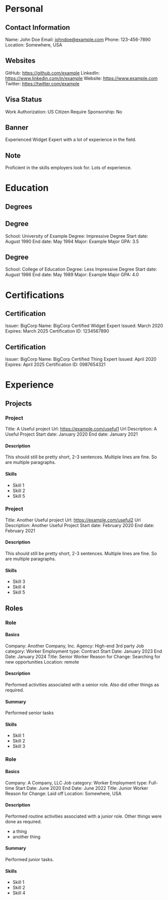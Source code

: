 
# Personal

## Contact Information

Name: John Doe
Email: johndoe@example.com
Phone: 123-456-7890
Location: Somewhere, USA

## Websites

GitHub: https://github.com/example
LinkedIn: https://www.linkedin.com/in/example
Website: https://www.example.com
Twitter: https://twitter.com/example

## Visa Status

Work Authorization: US Citizen
Require Sponsorship: No

## Banner

Experienced Widget Expert with a lot of experience in the field.

## Note

Proficient in the skills employers look for.
Lots of experience.

# Education

## Degrees

## Degree

School: University of Example
Degree: Impressive Degree
Start date: August 1990
End date: May 1994
Major: Example Major
GPA: 3.5

## Degree

School: College of Education
Degree: Less Impressive Degree
Start date: August 1986
End date: May 1989
Major: Example Major
GPA: 4.0

# Certifications

## Certification

Issuer: BigCorp
Name: BigCorp Certified Widget Expert
Issued: March 2020
Expires: March 2025
Certification ID: 1234567890

## Certification

Issuer: BigCorp
Name: BigCorp Certified Thing Expert
Issued: April 2020
Expires: April 2025
Certification ID: 0987654321

# Experience

## Projects

### Project

Title: A Useful project
Url: https://example.com/useful1
Url Description: A Useful Project
Start date: January 2020
End date: January 2021

#### Description

This should still be pretty short, 2-3 sentences.
Multiple lines are fine.
So are multiple paragraphs.

#### Skills

* Skill 1<br/>
* Skill 2<br/>
* Skill 5<br/>

### Project

Title: Another Useful project
Url: https://example.com/useful2
Url Description: Another Useful Project
Start date: February 2020
End date: February 2021

#### Description

This should still be pretty short, 2-3 sentences.
Multiple lines are fine.
So are multiple paragraphs.

#### Skills

* Skill 3<br/>
* Skill 4<br/>
* Skill 5<br/>

## Roles

### Role

#### Basics

Company: Another Company, Inc.
Agency: High-end 3rd party
Job category: Worker
Employment type:  Contract
Start Date:  January 2023
End Date:  January 2024
Title:  Senior Worker
Reason for Change:  Searching for new opportunities
Location:  remote

#### Description

Performed activities associated with a senior role.
Also did other things as required.

#### Summary

Performed senior tasks

#### Skills

* Skill 1
* Skill 2
* Skill 3

### Role

#### Basics

Company: A Company, LLC
Job category: Worker
Employment type:  Full-time
Start Date:  June 2020
End Date:  June 2022
Title:  Junior Worker
Reason for Change:  Laid off
Location:  Somewhere, USA

#### Description

Performed routine activities associated with a junior role.
Other things were done as required.
* a thing
* another thing

#### Summary

Performed junior tasks.

#### Skills

* Skill 1
* Skill 2
* Skill 4

